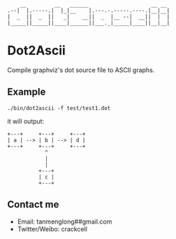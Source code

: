         __         __   ______                    __ __ 
    .--|  |.-----.|  |_|__    |.---.-.-----.----.|__|__|
    |  _  ||  _  ||   _|    __||  _  |__ --|  __||  |  |
    |_____||_____||____|______||___._|_____|____||__|__|

# Dot2Ascii

Compile graphviz's dot source file to ASCII graphs.

## Example

    ./bin/dot2ascii -f test/test1.dot 

it will output:

    +---+     +---+     +---+
    | a | --> | b | --> | d |
    +---+     +---+     +---+
                ^
                |
                |
              +---+
              | c |
              +---+

## Contact me

* Email: tanmenglong##gmail.com
* Twitter/Weibo: crackcell
